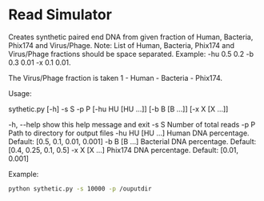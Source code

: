 # Read Simulator

Creates synthetic paired end DNA from given fraction of Human, Bacteria, Phix174 and Virus/Phage.
Note: List of Human, Bacteria, Phix174 and Virus/Phage fractions should be space separated.
Example: -hu 0.5 0.2 -b 0.3 0.01 -x 0.1 0.01.

The Virus/Phage fraction is taken 1 - Human - Bacteria - Phix174.

Usage:

sythetic.py [-h] -s S -p P [-hu HU [HU ...]] [-b B [B ...]] [-x X [X ...]]

-h, --help       show this help message and exit
-s S             Number of total reads
-p P             Path to directory for output files
-hu HU [HU ...]  Human DNA percentage. Default: [0.5, 0.1, 0.01, 0.001]
-b B [B ...]     Bacterial DNA percentage. Default: [0.4, 0.25, 0.1, 0.5]
-x X [X ...]     Phix174 DNA percentage. Default: [0.01, 0.001]

Example:

```bash
python sythetic.py -s 10000 -p /ouputdir
```
